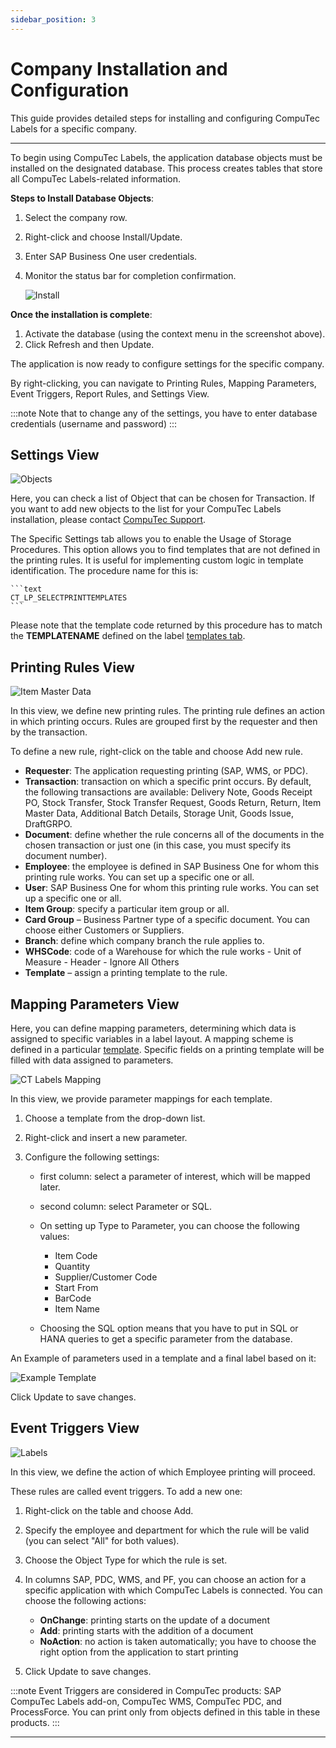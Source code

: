 ```yaml
---
sidebar_position: 3
---
```


# Company Installation and Configuration

This guide provides detailed steps for installing and configuring CompuTec Labels for a specific company.

---

To begin using CompuTec Labels, the application database objects must be installed on the designated database. This process creates tables that store all CompuTec Labels-related information.

**Steps to Install Database Objects**:

1. Select the company row.
2. Right-click and choose Install/Update.
3. Enter SAP Business One user credentials.
4. Monitor the status bar for completion confirmation.

    ![Install](./media/company-installation-and-configuration/labels-install-db-objects.webp)

**Once the installation is complete**:

1. Activate the database (using the context menu in the screenshot above).
2. Click Refresh and then Update.

The application is now ready to configure settings for the specific company.

By right-clicking, you can navigate to Printing Rules, Mapping Parameters, Event Triggers, Report Rules, and Settings View.

:::note
    Note that to change any of the settings, you have to enter database credentials (username and password)
:::

## Settings View

![Objects](./media/company-installation-and-configuration/ct-labels-settings.webp)

Here, you can check a list of Object that can be chosen for Transaction. If you want to add new objects to the list for your CompuTec Labels installation, please contact [CompuTec Support](http://support.computec.pl/).

The Specific Settings tab allows you to enable the Usage of Storage Procedures. This option allows you to find templates that are not defined in the printing rules. It is useful for implementing custom logic in template identification. The procedure name for this is:

    ```text
    CT_LP_SELECTPRINTTEMPLATES
    ```

Please note that the template code returned by this procedure has to match the **TEMPLATENAME** defined on the label [templates tab](./general-configuration.md#label-templates).

## Printing Rules View

![Item Master Data](./media/company-installation-and-configuration/ct-labels-printing-rules.webp)

In this view, we define new printing rules. The printing rule defines an action in which printing occurs. Rules are grouped first by the requester and then by the transaction.

To define a new rule, right-click on the table and choose Add new rule.

- **Requester**: The application requesting printing (SAP, WMS, or PDC).
- **Transaction**: transaction on which a specific print occurs. By default, the following transactions are available: Delivery Note, Goods Receipt PO, Stock Transfer, Stock Transfer Request, Goods Return, Return, Item Master Data, Additional Batch Details, Storage Unit, Goods Issue, DraftGRPO.
- **Document**: define whether the rule concerns all of the documents in the chosen transaction or just one (in this case, you must specify its document number).
- **Employee**: the employee is defined in SAP Business One for whom this printing rule works. You can set up a specific one or all.
- **User**: SAP Business One for whom this printing rule works. You can set up a specific one or all.
- **Item Group**: specify a particular item group or all.
- **Card Group** – Business Partner type of a specific document. You can choose either Customers or Suppliers.
- **Branch**: define which company branch the rule applies to.
- **WHSCode**: code of a Warehouse for which the rule works
        - Unit of Measure
        - Header
        - Ignore All Others
- **Template** – assign a printing template to the rule.

## Mapping Parameters View

Here, you can define mapping parameters, determining which data is assigned to specific variables in a label layout. A mapping scheme is defined in a particular [template](./general-configuration.md#label-templates). Specific fields on a printing template will be filled with data assigned to parameters.

![CT Labels Mapping](./media/company-installation-and-configuration/ct-labels-mapping.webp)

In this view, we provide parameter mappings for each template.

1. Choose a template from the drop-down list.
2. Right-click and insert a new parameter.
3. Configure the following settings:

    - first column: select a parameter of interest, which will be mapped later.
    - second column: select Parameter or SQL.
    - On setting up Type to Parameter, you can choose the following values:

        - Item Code
        - Quantity
        - Supplier/Customer Code
        - Start From
        - BarCode
        - Item Name

    - Choosing the SQL option means that you have to put in SQL or HANA queries to get a specific parameter from the database.

An Example of parameters used in a template and a final label based on it:

![Example Template](./media/company-installation-and-configuration/example-template.webp)

Click Update to save changes.

## Event Triggers View

![Labels](./media/company-installation-and-configuration/ct-labels-triggers.webp)

In this view, we define the action of which Employee printing will proceed.

These rules are called event triggers. To add a new one:

1. Right-click on the table and choose Add.
2. Specify the employee and department for which the rule will be valid (you can select "All" for both values).
3. Choose the Object Type for which the rule is set.
4. In columns SAP, PDC, WMS, and PF, you can choose an action for a specific application with which CompuTec Labels is connected. You can choose the following actions:

    - **OnChange**: printing starts on the update of a document
    - **Add**: printing starts with the addition of a document
    - **NoAction**: no action is taken automatically; you have to choose the right option from the application to start printing

5. Click Update to save changes.

:::note
    Event Triggers are considered in CompuTec products: SAP CompuTec Labels add-on, CompuTec WMS, CompuTec PDC, and ProcessForce. You can print only from objects defined in this table in these products.
:::

---
